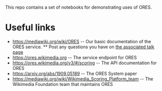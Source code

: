 This repo contains a set of notebooks for demonstrating uses of ORES.  


# Useful links
* https://mediawiki.org/wiki/ORES -- Our basic documentation of the ORES service.
** Post any questions you have on [the associated talk page](https://www.mediawiki.org/wiki/Talk:ORES)
* https://ores.wikimedia.org -- The service endpoint for ORES
* https://ores.wikimedia.org/v3/#/scoring -- The API documentation for ORES
* https://arxiv.org/abs/1909.05189 -- The ORES System paper
* https://mediawiki.org/wiki/Wikimedia_Scoring_Platform_team -- The Wikimedia Foundation team that maintains ORES
